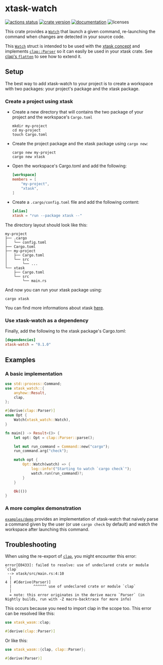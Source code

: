 # xtask-watch

[![actions status][actions-badge]][actions-url]
[![crate version][crates-version-badge]][crates-url]
[![documentation][docs-badge]][docs-url]
![licenses][licenses-badge]

[actions-badge]: https://github.com/rustminded/xtask-watch/workflows/main/badge.svg
[actions-url]: https://github.com/rustminded/xtask-watch/actions
[crates-version-badge]: https://img.shields.io/crates/v/xtask-watch
[crates-url]: https://crates.io/crates/xtask-watch
[docs-badge]: https://docs.rs/xtask-watch/badge.svg
[docs-url]: https://docs.rs/xtask-watch/
[licenses-badge]: https://img.shields.io/crates/l/xtask-watch

<!-- cargo-rdme start -->

This crate provides a [`Watch`](https://docs.rs/xtask-watch/latest/xtask_watch/struct.Watch.html) that launch a given command, re-launching the
command when changes are detected in your source code.

This [`Watch`](https://docs.rs/xtask-watch/latest/xtask_watch/struct.Watch.html) struct is intended to be used with the
[xtask concept](https://github.com/matklad/cargo-xtask/) and implements
[`clap::Parser`](https://docs.rs/clap/3.0.14/clap/trait.Parser.html) so it can easily be used in
your xtask crate. See [clap's `flatten`](https://github.com/clap-rs/clap/blob/v3.0.14/examples/derive_ref/README.md#arg-attributes)
to see how to extend it.

## Setup

The best way to add xtask-watch to your project is to create a workspace with two packages:
your project's package and the xtask package.

### Create a project using xtask

* Create a new directory that will contains the two package of your project
  and the workspace's `Cargo.toml`

  ```console
  mkdir my-project
  cd my-project
  touch Cargo.toml
  ```

* Create the project package and the xtask package using `cargo new`:

  ```console
  cargo new my-project
  cargo new xtask
  ```

* Open the workspace's Cargo.toml and add the following:

  ```toml
  [workspace]
  members = [
      "my-project",
      "xtask",
  ]
  ```


* Create a `.cargo/config.toml` file and add the following content:

  ```toml
  [alias]
  xtask = "run --package xtask --"
  ```

The directory layout should look like this:

```console
my-project
├── .cargo
│   └── config.toml
├── Cargo.toml
├── my-project
│   ├── Cargo.toml
│   └── src
│       └── ...
└── xtask
    ├── Cargo.toml
    └── src
        └── main.rs
```

And now you can run your xtask package using:

```console
cargo xtask
```
You can find more informations about xtask
[here](https://github.com/matklad/cargo-xtask/).

### Use xtask-watch as a dependency

Finally, add the following to the xtask package's Cargo.toml:

```toml
[dependencies]
xtask-watch = "0.1.0"
```

## Examples

### A basic implementation

```rust
use std::process::Command;
use xtask_watch::{
    anyhow::Result,
    clap,
};

#[derive(clap::Parser)]
enum Opt {
    Watch(xtask_watch::Watch),
}

fn main() -> Result<()> {
    let opt: Opt = clap::Parser::parse();

    let mut run_command = Command::new("cargo");
    run_command.arg("check");

    match opt {
        Opt::Watch(watch) => {
            log::info!("Starting to watch `cargo check`");
            watch.run(run_command)?;
        }
    }

    Ok(())
}
```

### A more complex demonstration

[`examples/demo`](https://github.com/rustminded/xtask-watch/tree/main/examples/demo) provides an
implementation of xtask-watch that naively parse a command given by the user
(or use `cargo check` by default) and watch the workspace after launching this command.

## Troubleshooting

When using the re-export of [`clap`](https://docs.rs/clap/latest/clap), you
might encounter this error:

```console
error[E0433]: failed to resolve: use of undeclared crate or module `clap`
 --> xtask/src/main.rs:4:10
  |
4 | #[derive(Parser)]
  |          ^^^^^^ use of undeclared crate or module `clap`
  |
  = note: this error originates in the derive macro `Parser` (in Nightly builds, run with -Z macro-backtrace for more info)
```

This occurs because you need to import clap in the scope too. This error can
be resolved like this:

```rust
use xtask_wasm::clap;

#[derive(clap::Parser)]
```

Or like this:

```rust
use xtask_wasm::{clap, clap::Parser};

#[derive(Parser)]
```

<!-- cargo-rdme end -->
